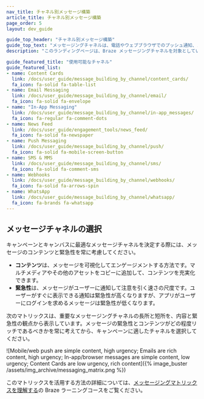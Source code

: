 ```yaml
---
nav_title: チャネル別メッセージ構築
article_title: チャネル別メッセージ構築
page_order: 5
layout: dev_guide

guide_top_header: "チャネル別メッセージ構築"
guide_top_text: "メッセージングチャネルは、電話やウェブブラウザでのプッシュ通知、メール、アプリ内メッセージなどを通じて、顧客と実質的にコミュニケーションを図ることができる方法です。これらのチャネルと Braze での活用方法に関する詳細については、以下のセクションを参照してください。または、<a href='https://learning.braze.com/series/messaging-channels' target='_blank'>メッセージングチャネル</a>!<br><br>br>Braze を使用して、各チャネルにアクセス可能なメッセージングキャンペーンを作成できます。エンジニアと協力して、実装においてアクセシビリティ基準を満たすようにしてください。"
description: "このランディングページは、Braze メッセージングチャネルを対象としています。メッセージングチャネルは、電話やウェブブラウザでのプッシュ通知、メール、アプリ内メッセージなどを通じて、顧客と実質的にコミュニケーションを図ることができる方法です。"

guide_featured_title: "使用可能なチャネル"
guide_featured_list:
- name: Content Cards
  link: /docs/user_guide/message_building_by_channel/content_cards/
  fa_icon: fa-solid fa-table-list
- name: Email Messaging
  link: /docs/user_guide/message_building_by_channel/email/
  fa_icon: fa-solid fa-envelope
- name: "In-App Messaging"
  link: /docs/user_guide/message_building_by_channel/in-app_messages/
  fa_icon: fa-regular fa-comment-dots
- name: News Feed
  link: /docs/user_guide/engagement_tools/news_feed/
  fa_icon: fa-solid fa-newspaper
- name: Push Messaging
  link: /docs/user_guide/message_building_by_channel/push/
  fa_icon: fa-solid fa-mobile-screen-button
- name: SMS & MMS
  link: /docs/user_guide/message_building_by_channel/sms/
  fa_icon: fa-solid fa-comment-sms
- name: Webhooks
  link: /docs/user_guide/message_building_by_channel/webhooks/
  fa_icon: fa-solid fa-arrows-spin
- name: WhatsApp
  link: /docs/user_guide/message_building_by_channel/whatsapp/
  fa_icon: fa-brands fa-whatsapp
---
```


## メッセージチャネルの選択

キャンペーンとキャンバスに最適なメッセージチャネルを決定する際には、メッセージのコンテンツと緊急性を常に考慮してください。

- **コンテンツ**は、メッセージを可視化してエンゲージメントする方法です。マルチメディアやその他のアセットをコピーに追加して、コンテンツを充実化できます。
- **緊急性**は、メッセージがユーザーに通知して注意を引く速さの尺度です。ユーザーがすぐに表示できる通知は緊急性が高くなりますが、アプリがユーザーにログインを求めるメッセージは緊急性が低くなります。

次のマトリックスは、重要なメッセージングチャネルの長所と短所を、内容と緊急性の観点から表示しています。メッセージの緊急性とコンテンツがどの程度リッチであるべきかを常に考えてから、キャンペーンに適したチャネルを選択してください。

![Mobile/web push are simple content, high urgency; Emails are rich content, high urgency; In-app/browser messages are simple content, low urgency; Content Cards are low urgency, rich content]({% image_buster /assets/img_archive/messaging_matrix.png %})

このマトリックスを活用する方法の詳細については、[メッセージングマトリックスを理解する](https://learning.braze.com/understand-the-messaging-matrix)の Braze ラーニングコースをご覧ください。

<br><br>
